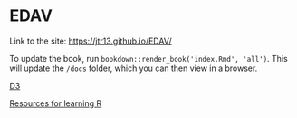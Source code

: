 # EDAV

Link to the site: https://jtr13.github.io/EDAV/

To update the book, run `bookdown::render_book('index.Rmd', 'all')`. This will update the `/docs` folder, which you can then view in a browser.


[D3](/D3)

[Resources for learning R](/Learning%20R)
